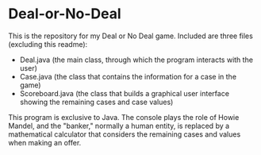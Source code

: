 Deal-or-No-Deal
===============

This is the repository for my Deal or No Deal game. Included are three files (excluding this readme):

- Deal.java (the main class, through which the program interacts with the user)
- Case.java (the class that contains the information for a case in the game)
- Scoreboard.java (the class that builds a graphical user interface showing the remaining cases and case values)

This program is exclusive to Java. The console plays the role of Howie Mandel, and the "banker," normally a human entity, is replaced by a mathematical calculator that considers the remaining cases and values when making an offer.
